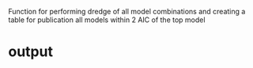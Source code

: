 Function for performing dredge of all model combinations and creating a table for publication all models within 2 AIC of the top model
# output
